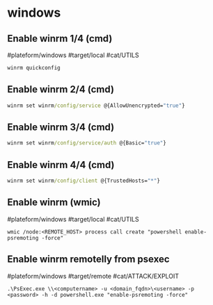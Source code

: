 # windows
## Enable winrm 1/4 (cmd)
#plateform/windows #target/local #cat/UTILS 
```cmd
winrm quickconfig
```

## Enable winrm 2/4 (cmd)
```cmd
winrm set winrm/config/service @{AllowUnencrypted="true"}
```

## Enable winrm 3/4 (cmd)
```cmd
winrm set winrm/config/service/auth @{Basic="true"}
```

## Enable winrm 4/4 (cmd)
```cmd
winrm set winrm/config/client @{TrustedHosts="*"}
```

## Enable winrm (wmic)
#plateform/windows #target/local #cat/UTILS 
```batchfile
wmic /node:<REMOTE_HOST> process call create "powershell enable-psremoting -force"
```

## Enable winrm remotelly from psexec
#plateform/windows #target/remote #cat/ATTACK/EXPLOIT 
```batchfile
.\PsExec.exe \\<computername> -u <domain_fqdn>\<username> -p <password> -h -d powershell.exe "enable-psremoting -force"  
```
